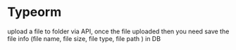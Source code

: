 # Typeorm
upload a file to folder via API, once the file uploaded then you need save the file info (file name, file size, file type, file path ) in DB
